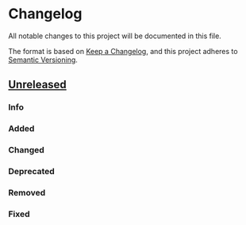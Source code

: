 # Changelog

All notable changes to this project will be documented in this file.

The format is based on [Keep a Changelog](https://keepachangelog.com/en/1.0.0/), and this project adheres
to [Semantic Versioning](https://semver.org/spec/v2.0.0.html).

## [Unreleased](https://github.com/Smartesting/assert-contain-exactly/compare/904f61b4970af30387af2aa1db2efee990ac8ada...main)

### Info

### Added

### Changed

### Deprecated

### Removed

### Fixed
